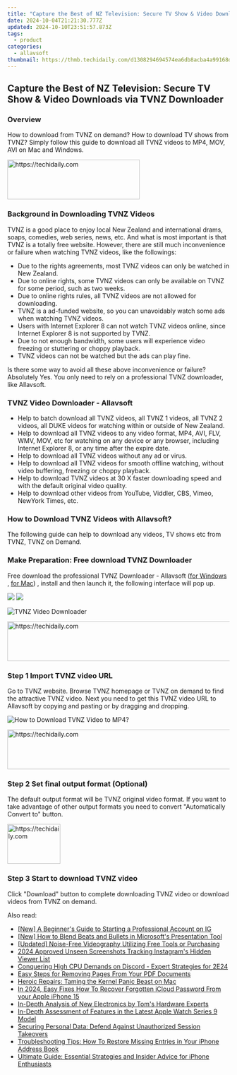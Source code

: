 ```yaml
---
title: "Capture the Best of NZ Television: Secure TV Show & Video Downloads via TVNZ Downloader"
date: 2024-10-04T21:21:30.777Z
updated: 2024-10-10T23:51:57.873Z
tags:
  - product
categories:
  - allavsoft
thumbnail: https://thmb.techidaily.com/d1308294694574ea6db8acba4a99168df2eb7c1da8079de3619058fd0f089920.jpg
---
```


## Capture the Best of NZ Television: Secure TV Show & Video Downloads via TVNZ Downloader

### Overview

How to download from TVNZ on demand? How to download TV shows from TVNZ? Simply follow this guide to download all TVNZ videos to MP4, MOV, AVI on Mac and Windows.

<!-- affiliate ads begin -->
<a href="https://aligracehair.sjv.io/c/5597632/2012401/19272" target="_top" id="2012401">
  <img src="//a.impactradius-go.com/display-ad/19272-2012401" border="0" alt="https://techidaily.com" width="300" height="90"/>
</a>
<img height="0" width="0" src="https://aligracehair.sjv.io/i/5597632/2012401/19272" style="position:absolute;visibility:hidden;" border="0" />
<!-- affiliate ads end -->

### Background in Downloading TVNZ Videos

TVNZ is a good place to enjoy local New Zealand and international drams, soaps, comedies, web series, news, etc. And what is most important is that TVNZ is a totally free website. However, there are still much inconvenience or failure when watching TVNZ videos, like the followings:

* Due to the rights agreements, most TVNZ videos can only be watched in New Zealand.
* Due to online rights, some TVNZ videos can only be available on TVNZ for some period, such as two weeks.
* Due to online rights rules, all TVNZ videos are not allowed for downloading.
* TVNZ is a ad-funded website, so you can unavoidably watch some ads when watching TVNZ videos.
* Users with Internet Explorer 8 can not watch TVNZ videos online, since Internet Explorer 8 is not supported by TVNZ.
* Due to not enough bandwidth, some users will experience video freezing or stuttering or choppy playback.
* TVNZ videos can not be watched but the ads can play fine.

Is there some way to avoid all these above inconvenience or failure? Absolutely Yes. You only need to rely on a professional TVNZ downloader, like Allavsoft.

### TVNZ Video Downloader - Allavsoft

* Help to batch download all TVNZ videos, all TVNZ 1 videos, all TVNZ 2 videos, all DUKE videos for watching within or outside of New Zealand.
* Help to download all TVNZ videos to any video format, MP4, AVI, FLV, WMV, MOV, etc for watching on any device or any browser, including Internet Explorer 8, or any time after the expire date.
* Help to download all TVNZ videos without any ad or virus.
* Help to download all TVNZ videos for smooth offline watching, without video buffering, freezing or choppy playback.
* Help to download TVNZ videos at 30 X faster downloading speed and with the default original video quality.
* Help to download other videos from YouTube, Viddler, CBS, Vimeo, NewYork Times, etc.

### How to Download TVNZ Videos with Allavsoft?

The following guide can help to download any videos, TV shows etc from TVNZ, TVNZ on Demand.

### Make Preparation: Free download TVNZ Downloader

Free download the professional TVNZ Downloader - Allavsoft ([for Windows](https://tools.techidaily.com/allavsoft/products/) , [for Mac](https://tools.techidaily.com/allavsoft/products/)) , install and then launch it, the following interface will pop up.

[![](https://www.allavsoft.com/how-to/../images/how-to/free-download-win.jpg)](https://tools.techidaily.com/allavsoft/products/) [![](https://www.allavsoft.com/how-to/../images/how-to/free-download-mac.jpg)](https://tools.techidaily.com/allavsoft/products/)

![TVNZ Video Downloader](https://www.allavsoft.com/how-to/../images/allavsoft/screen-shot-600.jpg)

<!-- affiliate ads begin -->
<a href="https://unicoeye.pxf.io/c/5597632/2148774/18498" target="_top" id="2148774">
  <img src="//a.impactradius-go.com/display-ad/18498-2148774" border="0" alt="https://techidaily.com" width="728" height="90"/>
</a>
<img height="0" width="0" src="https://unicoeye.pxf.io/i/5597632/2148774/18498" style="position:absolute;visibility:hidden;" border="0" />
<!-- affiliate ads end -->

### Step 1 Import TVNZ video URL

Go to TVNZ website. Browse TVNZ homepage or TVNZ on demand to find the attractive TVNZ video. Next you need to get this TVNZ video URL to Allavsoft by copying and pasting or by dragging and dropping.

![How to Download TVNZ Video to MP4?](https://www.allavsoft.com/how-to/../images/how-to/download-rtmp-video/download-rtmp-video.jpg)

<!-- affiliate ads begin -->
<a href="https://ephamedtechinc.pxf.io/c/5597632/2145009/26400" target="_top" id="2145009">
  <img src="//a.impactradius-go.com/display-ad/26400-2145009" border="0" alt="https://techidaily.com" width="728" height="90"/>
</a>
<img height="0" width="0" src="https://ephamedtechinc.pxf.io/i/5597632/2145009/26400" style="position:absolute;visibility:hidden;" border="0" />
<!-- affiliate ads end -->

### Step 2 Set final output format (Optional)

The default output format will be TVNZ original video format. If you want to take advantage of other output formats you need to convert "Automatically Convert to" button.

<!-- affiliate ads begin -->
<a href="https://25home.pxf.io/c/5597632/2148635/16836" target="_top" id="2148635">
  <img src="//a.impactradius-go.com/display-ad/16836-2148635" border="0" alt="https://techidaily.com" width="120" height="90"/>
</a>
<img height="0" width="0" src="https://25home.pxf.io/i/5597632/2148635/16836" style="position:absolute;visibility:hidden;" border="0" />
<!-- affiliate ads end -->

### Step 3 Start to download TVNZ video

Click "Download" button to complete downloading TVNZ video or download videos from TVNZ on demand.

<ins class="adsbygoogle"
     style="display:block"
     data-ad-format="autorelaxed"
     data-ad-client="ca-pub-7571918770474297"
     data-ad-slot="1223367746"></ins>

<ins class="adsbygoogle"
     style="display:block"
     data-ad-client="ca-pub-7571918770474297"
     data-ad-slot="8358498916"
     data-ad-format="auto"
     data-full-width-responsive="true"></ins>

<span class="atpl-alsoreadstyle">Also read:</span>
<div><ul>
<li><a href="https://instagram-video-recordings.techidaily.com/new-a-beginners-guide-to-starting-a-professional-account-on-ig/"><u>[New] A Beginner's Guide to Starting a Professional Account on IG</u></a></li>
<li><a href="https://some-techniques.techidaily.com/new-how-to-blend-beats-and-bullets-in-microsofts-presentation-tool/"><u>[New] How to Blend Beats and Bullets in Microsoft's Presentation Tool</u></a></li>
<li><a href="https://video-screen-grab.techidaily.com/updated-noise-free-videography-utilizing-free-tools-or-purchasing/"><u>[Updated] Noise-Free Videography Utilizing Free Tools or Purchasing</u></a></li>
<li><a href="https://instagram-videos.techidaily.com/2024-approved-unseen-screenshots-tracking-instagrams-hidden-viewer-list/"><u>2024 Approved Unseen Screenshots Tracking Instagram's Hidden Viewer List</u></a></li>
<li><a href="https://win-able.techidaily.com/conquering-high-cpu-demands-on-discord-expert-strategies-for-2e24/"><u>Conquering High CPU Demands on Discord - Expert Strategies for 2E24</u></a></li>
<li><a href="https://fox-pages.techidaily.com/easy-steps-for-removing-pages-from-your-pdf-documents/"><u>Easy Steps for Removing Pages From Your PDF Documents</u></a></li>
<li><a href="https://data-wizards.techidaily.com/heroic-repairs-taming-the-kernel-panic-beast-on-mac/"><u>Heroic Repairs: Taming the Kernel Panic Beast on Mac</u></a></li>
<li><a href="https://activate-lock.techidaily.com/in-2024-easy-fixes-how-to-recover-forgotten-icloud-password-from-your-apple-iphone-15-by-drfone-ios/"><u>In 2024, Easy Fixes How To Recover Forgotten iCloud Password From your Apple iPhone 15</u></a></li>
<li><a href="https://hardware-help.techidaily.com/in-depth-analysis-of-new-electronics-by-toms-hardware-experts/"><u>In-Depth Analysis of New Electronics by Tom's Hardware Experts</u></a></li>
<li><a href="https://buynow-info.techidaily.com/in-depth-assessment-of-features-in-the-latest-apple-watch-series-9-model/"><u>In-Depth Assessment of Features in the Latest Apple Watch Series 9 Model</u></a></li>
<li><a href="https://fox-pages.techidaily.com/securing-personal-data-defend-against-unauthorized-session-takeovers/"><u>Securing Personal Data: Defend Against Unauthorized Session Takeovers</u></a></li>
<li><a href="https://fox-pages.techidaily.com/troubleshooting-tips-how-to-restore-missing-entries-in-your-iphone-address-book/"><u>Troubleshooting Tips: How To Restore Missing Entries in Your iPhone Address Book</u></a></li>
<li><a href="https://fox-pages.techidaily.com/ultimate-guide-essential-strategies-and-insider-advice-for-iphone-enthusiasts/"><u>Ultimate Guide: Essential Strategies and Insider Advice for iPhone Enthusiasts</u></a></li>
</ul></div>

